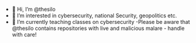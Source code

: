 - 👋 Hi, I’m @thesilo
- 👀 I’m interested in cybersecurity, national Security, geopolitics etc.
- 🌱 I’m currently teaching classes on cybersecurity 
-Please be aware that @thesilo contains repositories with live and malicious malare - handle with care!

<!---
thesilo/thesilo is a ✨ special ✨ repository because its `README.md` (this file) appears on your GitHub profile.
You can click the Preview link to take a look at your changes.
--->

